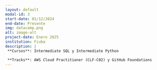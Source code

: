 ```yaml
---
layout: default
modal-id: 3
start-date: 01/12/2024
end-date: Presente
img: datacamp.png
alt: image-alt
project-date: Enero 2025
institution: Fiuba
description: |
 **Cursos**: Intermediate SQL y Intermediate Python

 **Tracks**: AWS Cloud Practitioner (CLF-C02) y GitHub Foundations
---
```

